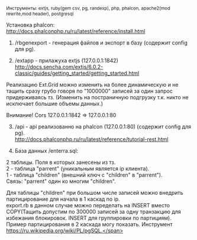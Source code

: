 <span style="font-size:12px;">Инструменты: extjs, ruby(gem csv, pg, randexp), php, phalcon, apache2(mod rewrite,mod header), postgresql

Установка phalcon: http://docs.phalconphp.ru/ru/latest/reference/install.html

1) /rbgenexport - генерация файлов и экспорт в базу (содержит config для pg).

2) /extapp - прилажуха extjs (127.0.0.1:1842)<br>
http://docs.sencha.com/extjs/6.0.2-classic/guides/getting_started/getting_started.html<br>

Реализацию Ext.Grid можно изменить на более динамическую и не тащить сразу грубо говоря по "1000000" записей за один запрос придерживаясь тз. (Изменить на постраничную подгрузку т.к. никто не исключает большие объемы данных.)

Внимание! Cors 127.0.0.1:1842 => 127.0.0.1:80

3) /api - api реализованно на phalcon (127.0.0.1:80) (содержит config для pg).<br>
http://docs.phalconphp.ru/ru/latest/reference/tutorial-rest.html

4) База данных /enterra.sql:

2 таблицы. Поля в которых занесены из тз.<br>
2 - таблица "parrent" (уникальным является ip клиента).<br>
1 - таблица "children" (внешний ключ с "children" в "parrent").<br>
Связь: "parrent" один ко многим "children".

Для таблицы "children" при большом числе записей можно внедрить партицирование для начала в 1 каскад по ip.<br>
export.rb в данном случае можно переделать на INSERT вместо COPY(Тащить допустим по 300000 записей за одну транзакцию для избежания блокировок. INSERT для группировки по партициям).<br>
Пример партицирования в 2 каскада могу показать. Инструмент https://ru.wikipedia.org/wiki/PL/pgSQL.</span>
